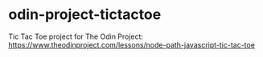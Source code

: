 # odin-project-tictactoe
Tic Tac Toe project for The Odin Project: https://www.theodinproject.com/lessons/node-path-javascript-tic-tac-toe
